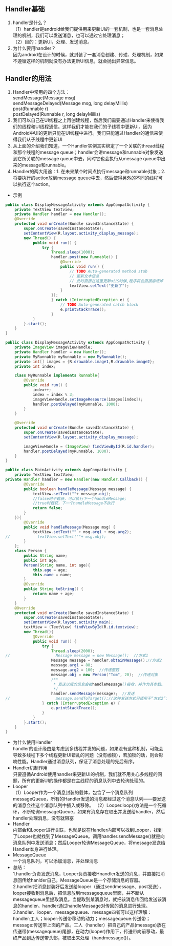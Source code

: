 ## Handler基础  
1. handler是什么？   
（1）handler是android给我们提供用来更新UI的一套机制，也是一套消息处理的机制，我们可以发送消息，也可以通过它处理消息；   
（2）目的：更新UI，处理、发送消息。   
2. 为什么要用handler？   
因为android在设计的时候，就封装了一套消息创建、传递、处理机制，如果不遵循这样的机制就没有办法更新UI信息，就会抛出异常信息。    

## Handler的用法  
1. Handler中常用的四个方法：  
sendMessage(Message msg)   
sendMessageDelayed(Message msg, long delayMillis)  
post(Runnable r)   
postDelayed(Runnable r, long delayMillis)    
2. 我们可以自己在UI线程之上再创建线程，然后我们需要通过Handler来使得我们的线程和UI线程通信。这样我们才能在我们的子线程中更新UI。因为Android中UI的更新只能在UI线程中进行。我们只能通过Handler的通信来使得我们从子线程中更新UI   
3. 从上面的介绍我们知道，一个Handler实例其实绑定了一个关联的thread线程和那个线程的message queue；handler会讲message和runnable对象发送到它所关联的message queue中去，同时它也会执行从message queue中出来的message和runnable。  
4. Handler的两大用途：1. 在未来某个时间点执行message和runnable对象；2. 将要执行的action放到message queue中去，然后使得另外的不同的线程可以执行这个action。  

- 示例  
```java
public class DisplayMessageActivity extends AppCompatActivity {
    private TextView textview;
	private Handler handler = new Handler();
    @Override
    protected void onCreate(Bundle savedInstanceState) {
        super.onCreate(savedInstanceState);
        setContentView(R.layout.activity_display_message);
		new Thread() {
			public void run() {
				try {
					Thread.sleep(1000);
					handler.post(new Runnable() {
						@Override
						public void run() {
							// TODO Auto-generated method stub
							// 更新文本信息
							// 此时直接在这里更新ui的时候,程序将会直接崩溃掉
							textView.setText("更新了");
						}
					});
					} catch (InterruptedException e) {
						// TODO Auto-generated catch block
						e.printStackTrace();
					}
			}
		}.start();
    }
}
```

```java
public class DisplayMessageActivity extends AppCompatActivity {
    private ImageView imageViewHandle;
    private Handler handler = new Handler();
    private MyRunnable myRunnable = new MyRunnable();
    private int[] images = {R.drawable.image1,R.drawable.image2};
    private int index;

    class MyRunnable implements Runnable{
        @Override
        public void run() {
            index++;
            index = index % 3;
            imageViewHandle.setImageResource(images[index]);
            handler.postDelayed(myRunnable, 1000);
        }
    }

    @Override
    protected void onCreate(Bundle savedInstanceState) {
        super.onCreate(savedInstanceState);
        setContentView(R.layout.activity_display_message);

        imageViewHandle = (ImageView) findViewById(R.id.handler);
        handler.postDelayed(myRunnable, 1000);
    }
}
```
```java
public class MainActivity extends AppCompatActivity {
    private TextView textView;
private Handler handler = new Handler(new Handler.Callback() {
        @Override
        public boolean handleMessage(Message message) {
            textView.setText(""+ message.obj);
            //false时不截获，可以执行下一个handleMessage;
            //true时截获，下一个handleMessage不执行
            return false;
        }
    }){
        @Override
        public void handleMessage(Message msg) {
            textView.setText("" + msg.arg1 + msg.arg2);
//            textView.setText(""+ msg.obj);
        }
    };
    class Person {
        public String name;
        public int age;
        Person(String name, int age){
            this.age = age;
            this.name = name;
        }
        @Override
        public String toString() {
            return name + age;
        }
    }
    @Override
    protected void onCreate(Bundle savedInstanceState) {
        super.onCreate(savedInstanceState);
        setContentView(R.layout.activity_main);
        textView = (TextView) findViewById(R.id.textview);
        new Thread(){
            @Override
            public void run() {
                try {
                    Thread.sleep(2000);
//                    Message message = new Message();  //方式1
                    Message message = handler.obtainMessage();//方式2
                    message.arg1 = 88;
                    message.arg2 = 100;  //传递整数
                    message.obj = new Person("Tom", 20);  //传递对象
                    /**
                     * 发送以后的信息会被handleMessage()接收，并作为其参数。
                     */
                    handler.sendMessage(message);  //发送
//                    message.sendToTarget();//这种发送方式只适用于“方式2”方式生成的Message
                } catch (InterruptedException e) {
                    e.printStackTrace();
                }
            }
        }.start();
    }
}
```
- 为什么使用Handler  
handler的设计缘由是考虑到多线程并发的问题，如果没有这种机制，可能会导致多线程下多个线程更新UI错乱的问题（没有枷锁），若加锁的话，则会影响性能。Handler通过消息队列，保证了消息处理的先后有序。
- Handler机制作用  
只要遵循Android使用handler来更新UI的机制，我们就不用关心多线程的问题，所有的更新UI的操作都是在主线程的消息队列中去轮询处理的。
- Looper  
（1）Looper作为一个消息封装的载体，包含了一个消息队列messageQueue，所有的Handler发送的消息都经过这个消息队列——要发送的消息会往这个消息队列中插入或移除。
（2）Looper.loop()方法是一个死循环，不断轮询messageQueue，如果有消息存在取出并发送给handler，然后handler处理消息，没有就阻塞
- Handler  
内部会和Looper进行关联，也就是说在Handler内部可以找到Looper，找到了Looper也就找到了MessageQueue。调用handler.sendMessage()就是向消息队列中发送消息；然后Looper轮询MessageQueue，将message发送给Handler本身进行处理。
- MessageQueue  
一个消息队列，可以添加消息，并处理消息
- 总结：  
1.handler负责发送消息，Looper负责接收Hnandler发送的消息，并直接把消息回传给hanlder自己。MessageQueue是一个存储消息的容器。  
2.handler把消息封装好后发送给looper（通过sendmessage、post发送），looper接收到消息后，把信息放到messagequeue里面，并不断从messagequeue里提取消息。当提取到某消息时，就把该消息传回给发送该消息的handler。handler通过handleMessage对传回的消息进行处理。  
3.handler、looper、messagequeue、message四者可以这样理解：handler:工人；looper:传送带移动的动力；messagequeue:传送带；message:传送带上面的产品。工人（handler）把自己的产品(message)放在传送带(messagequeue)尾部，在动力(looper)作用下，传送带向前移动，最终产品到达传送带头部，被取出来处理（handmessage()）。
